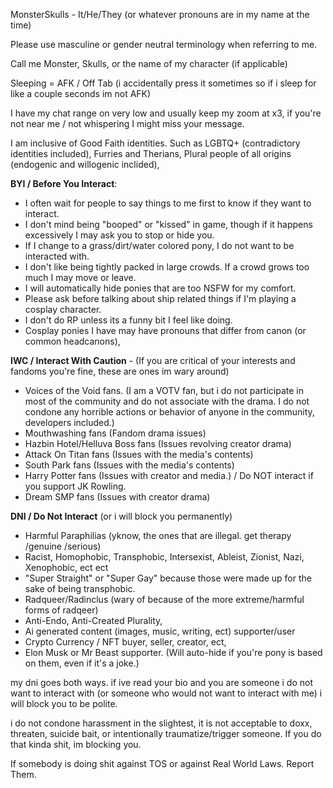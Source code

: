 MonsterSkulls - It/He/They (or whatever pronouns are in my name at the time)

Please use masculine or gender neutral terminology when referring to me.

Call me Monster, Skulls, or the name of my character (if applicable)

Sleeping = AFK / Off Tab (i accidentally press it sometimes so if i sleep for like a couple seconds im not AFK)

I have my chat range on very low and usually keep my zoom at x3, if you're not near me / not whispering I might miss your message.

I am inclusive of Good Faith identities. Such as LGBTQ+ (contradictory identities included), Furries and Therians, Plural people of all origins (endogenic and willogenic inclided),

**BYI / Before You Interact**: 
- I often wait for people to say things to me first to know if they want to interact.
- I don't mind being "booped" or "kissed" in game, though if it happens excessively I may ask you to stop or hide you.
- If I change to a grass/dirt/water colored pony, I do not want to be interacted with.
- I don't like being tightly packed in large crowds. If a crowd grows too much I may move or leave.
- I will automatically hide ponies that are too NSFW for my comfort.
- Please ask before talking about ship related things if I'm playing a cosplay character.
- I don't do RP unless its a funny bit I feel like doing.
- Cosplay ponies I have may have pronouns that differ from canon (or common headcanons), 

**IWC / Interact With Caution** - (If you are critical of your interests and fandoms you're fine, these are ones im wary around)
- Voices of the Void fans. (I am a VOTV fan, but i do not participate in most of the community and do not associate with the drama. I do not condone any horrible actions or behavior of anyone in the community, developers included.)
- Mouthwashing fans (Fandom drama issues)
- Hazbin Hotel/Helluva Boss fans (Issues revolving creator drama)
- Attack On Titan fans (Issues with the media's contents)
- South Park fans (Issues with the media's contents)
- Harry Potter fans (Issues with creator and media.) / Do NOT interact if you support JK Rowling.
- Dream SMP fans (Issues with creator drama)

**DNI / Do Not Interact** (or i will block you permanently)
- Harmful Paraphilias (yknow, the ones that are illegal. get therapy /genuine /serious)
- Racist, Homophobic, Transphobic, Intersexist, Ableist, Zionist, Nazi, Xenophobic, ect ect
- "Super Straight" or "Super Gay" because those were made up for the sake of being transphobic.
- Radqueer/Radinclus (wary of because of the more extreme/harmful forms of radqeer)
- Anti-Endo, Anti-Created Plurality,
- Ai generated content (images, music, writing, ect) supporter/user
- Crypto Currency / NFT buyer, seller, creator, ect,
- Elon Musk or Mr Beast supporter. (Will auto-hide if you're pony is based on them, even if it's a joke.)

my dni goes both ways. if ive read your bio and you are someone i do not want to interact with (or someone who would not want to interact with me) i will block you to be polite.

i do not condone harassment in the slightest, it is not acceptable to doxx, threaten, suicide bait, or intentionally traumatize/trigger someone. If you do that kinda shit, im blocking you.

If somebody is doing shit against TOS or against Real World Laws. Report Them.
<!---
MonsterSkulls/MonsterSkulls is a ✨ special ✨ repository because its `README.md` (this file) appears on your GitHub profile.
You can click the Preview link to take a look at your changes.
--->
